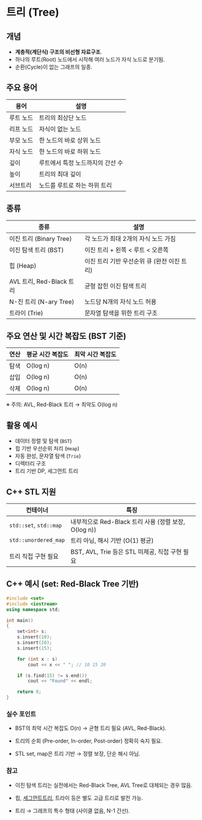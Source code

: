 # 트리 (Tree)

## 개념
- **계층적(계단식) 구조의 비선형 자료구조**.
- 하나의 루트(Root) 노드에서 시작해 여러 노드가 자식 노드로 분기됨.
- 순환(Cycle)이 없는 그래프의 일종.

## 주요 용어
| 용어        | 설명                             |
|------------|--------------------------------|
| 루트 노드   | 트리의 최상단 노드                 |
| 리프 노드   | 자식이 없는 노드                   |
| 부모 노드   | 한 노드의 바로 상위 노드            |
| 자식 노드   | 한 노드의 바로 하위 노드            |
| 깊이        | 루트에서 특정 노드까지의 간선 수      |
| 높이        | 트리의 최대 깊이                    |
| 서브트리     | 노드를 루트로 하는 하위 트리         |

## 종류
| 종류            | 설명                             |
|-----------------|--------------------------------|
| 이진 트리 (Binary Tree) | 각 노드가 최대 2개의 자식 노드 가짐  |
| 이진 탐색 트리 (BST)   | 이진 트리 + 왼쪽 < 루트 < 오른쪽    |
| 힙 (Heap)           | 이진 트리 기반 우선순위 큐 (완전 이진 트리) |
| AVL 트리, Red-Black 트리 | 균형 잡힌 이진 탐색 트리               |
| N-진 트리 (N-ary Tree) | 노드당 N개의 자식 노드 허용            |
| 트라이 (Trie)        | 문자열 탐색을 위한 트리 구조            |

## 주요 연산 및 시간 복잡도 (BST 기준)
| 연산      | 평균 시간 복잡도 | 최악 시간 복잡도 |
|---------|----------------|----------------|
| 탐색      | O(log n)        | O(n)            |
| 삽입      | O(log n)        | O(n)            |
| 삭제      | O(log n)        | O(n)            |

※ 주의: AVL, Red-Black 트리 → 최악도 O(log n)

## 활용 예시
- 데이터 정렬 및 탐색 (`BST`)
- 힙 기반 우선순위 처리 (`Heap`)
- 자동 완성, 문자열 탐색 (`Trie`)
- 디렉터리 구조
- 트리 기반 DP, 세그먼트 트리

## C++ STL 지원
| 컨테이너           | 특징                              |
|--------------------|--------------------------------|
| `std::set`, `std::map` | 내부적으로 Red-Black 트리 사용 (정렬 보장, O(log n)) |
| `std::unordered_map` | 트리 아님, 해시 기반 (O(1) 평균)          |
| 트리 직접 구현 필요    | BST, AVL, Trie 등은 STL 미제공, 직접 구현 필요 |

## C++ 예시 (set: Red-Black Tree 기반)
```cpp
#include <set>
#include <iostream>
using namespace std;

int main()
{
    set<int> s;
    s.insert(10);
    s.insert(20);
    s.insert(15);

    for (int x : s)
        cout << x << " "; // 10 15 20

    if (s.find(15) != s.end())
        cout << "Found" << endl;

    return 0;
}
```

### 실수 포인트
- BST의 최악 시간 복잡도 O(n) → 균형 트리 필요 (AVL, Red-Black).

- 트리의 순회 (Pre-order, In-order, Post-order) 정확히 숙지 필요.

- STL set, map은 트리 기반 → 정렬 보장, 단순 해시 아님.

### 참고
- 이진 탐색 트리는 실전에서는 Red-Black Tree, AVL Tree로 대체되는 경우 많음.

- 힙, [세그먼트트리](세그먼트트리.md), 트라이 등은 별도 고급 트리로 발전 가능.

- 트리 → 그래프의 특수 형태 (사이클 없음, N-1 간선).
